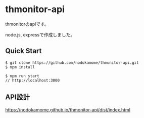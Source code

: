 # thmonitor-api

thmonitorのapiです。

node.js, expressで作成しました。

## Quick Start

```terminal
$ git clone https://github.com/nodokamome/thmonitor-api.git
$ npm install

$ npm run start
// http://localhost:3000
```

## API設計

<https://nodokamome.github.io/thmonitor-api/dist/index.html>
